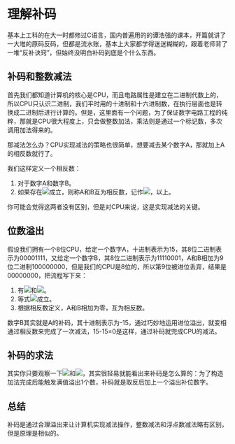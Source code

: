 # 理解补码

基本上工科的在大一时都修过C语言，国内普遍用的的谭浩强的课本，开篇就讲了一大堆的原码反码，但都是流水账，基本上大家都学得迷迷糊糊的，跟着老师背了一堆“反补诀窍”，但始终没明白补码到底是个什么东西。

## 补码和整数减法

首先我们都知道计算机的核心是CPU，而且电路属性是建立在二进制代数上的，所以CPU只认识二进制，我们平时用的十进制和十六进制数，在执行层面也是转换成二进制后进行计算的。但是，这里面有一个问题，为了保证数字电路工程的纯粹，那就是CPU很大程度上，只会做整数加法，乘法则是通过一个标记数，多次调用加法得来的。

那减法怎么办？CPU实现减法的策略也很简单，想要减去某个数字A，那就加上A的相反数就行了。

我们这样定义一个相反数：

1. 对于数字A和数字B。
2. 如果存在![](https://latex.codecogs.com/gif.latex?\small&space;A&plus;B=0)成立，则称A和B互为相反数，记作![](https://latex.codecogs.com/gif.latex?\small&space;B=-A)，以上。

你可能会觉得这两者没有区别，但是对CPU来说，这是实现减法的关键。

## 位数溢出

假设我们拥有一个8位CPU，给定一个数字A，十进制表示为15，其8位二进制表示为00001111，又给定一个数字B，其8位二进制表示为11110001，A和B相加为9位二进制100000000，但是我们的CPU是8位的，所以第9位被进位丢弃，结果是00000000，把流程写下来：

1. 有![ ](https://latex.codecogs.com/gif.latex?\small&space;A=[00001111]_{8})和![ ](https://latex.codecogs.com/gif.latex?\small&space;B=[11110001]_{8})。
2. 等式![](https://latex.codecogs.com/gif.latex?\small&space;[00001111]_{8}&plus;[11110001]_{8}=[00000000]_{8})成立。
3. 根据相反数定义，A和B相加为零，互为相反数。

数字B其实就是A的补码，其十进制表示为-15，通过巧妙地运用进位溢出，就变相通过相反数来完成了一次减法，15-15=0是这样，通过补码就完成CPU的减法。

## 补码的求法

其实你只要观察一下![ ](https://latex.codecogs.com/gif.latex?\small&space;A=[00001111]_{8})和![ ](https://latex.codecogs.com/gif.latex?\small&space;B=[11110001]_{8})，其实很轻易就能看出来补码是怎么算的：为了构造加法完成后能触发满值溢出1个数，补码就是取反后加上一个溢出补位数字。

## 总结

补码是通过合理溢出来让计算机实现减法操作，整数减法和浮点数减法略有区别，但是原理是相似的。
